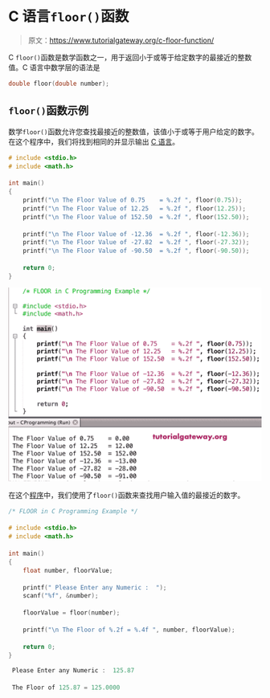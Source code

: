# C 语言`floor()`函数

> 原文：<https://www.tutorialgateway.org/c-floor-function/>

C `floor()`函数是数学函数之一，用于返回小于或等于给定数字的最接近的整数值。C 语言中数学层的语法是

```c
double floor(double number);
```

## `floor()`函数示例

数学`floor()`函数允许您查找最接近的整数值，该值小于或等于用户给定的数字。在这个程序中，我们将找到相同的并显示输出 [C 语言](https://www.tutorialgateway.org/c-programming/)。

```c
# include <stdio.h>
# include <math.h>

int main()
{
    printf("\n The Floor Value of 0.75    = %.2f ", floor(0.75));
    printf("\n The Floor Value of 12.25   = %.2f ", floor(12.25));    
    printf("\n The Floor Value of 152.50  = %.2f ", floor(152.50));

    printf("\n The Floor Value of -12.36  = %.2f ", floor(-12.36)); 
    printf("\n The Floor Value of -27.82  = %.2f ", floor(-27.32));  
    printf("\n The Floor Value of -90.50  = %.2f ", floor(-90.50));

    return 0;
}
```

![C floor Function 1](img/4bd06366aed8044c21c2ebc5baae8183.png)

在这个[程序](https://www.tutorialgateway.org/c-programming-examples/)中，我们使用了`floor()`函数来查找用户输入值的最接近的数字。

```c
/* FLOOR in C Programming Example */

# include <stdio.h>
# include <math.h>

int main()
{
    float number, floorValue;

    printf(" Please Enter any Numeric :  ");
    scanf("%f", &number);

    floorValue = floor(number);

    printf("\n The Floor of %.2f = %.4f ", number, floorValue);

    return 0;
}
```

```c
 Please Enter any Numeric :  125.87

 The Floor of 125.87 = 125.0000
```